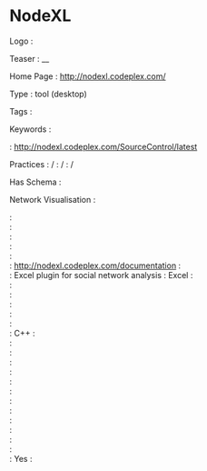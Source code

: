 # NodeXL

Logo
:   ![]()

Teaser
:   __

Home Page
:   http://nodexl.codeplex.com/

Type
:   tool (desktop)

Tags
:   

Keywords
:   

:   http://nodexl.codeplex.com/SourceControl/latest

Practices
:    / 
:    / 
:    / 

Has Schema
:   

Network Visualisation
:   


:   
:   
:   
:   
:   
:   http://nodexl.codeplex.com/documentation
:   
:   Excel plugin for social network analysis
:   Excel
:   
:   
:   
:   
:   
:   
:   C++
:   
:   
:   
:   
:   
:   
:   
:   
:   
:   
:   
:   
:   
:   Yes
:   
